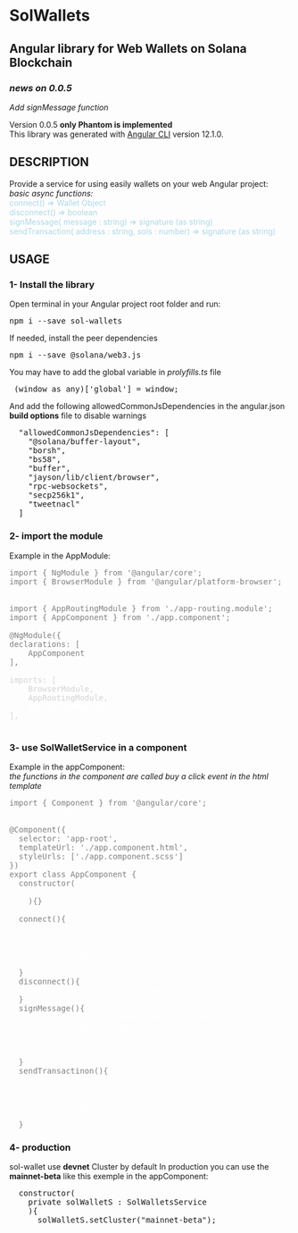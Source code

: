 # SolWallets
## Angular library for Web Wallets on Solana Blockchain

<em>
<h3> news on 0.0.5</h3>
Add signMessage function
</em>

<p>
Version 0.0.5 <strong>only Phantom is implemented</strong> 
<br>
This library was generated with <a href= "https://github.com/angular/angular-cli">Angular CLI</a> version 12.1.0.
</p>

## DESCRIPTION

<p>
Provide a service for using easily wallets on your web Angular project:
<br><em>basic async functions:</em>
<br>

<span style="color:lightBlue"> 
connect() => Wallet Object
<br>
disconnect() => boolean
<br>
signMessage( message : string) => signature (as string)
<br>
sendTransaction( address : string, sols : number) => signature (as string)
</span>
</p>

<h2>
USAGE
</h2>

### 1- Install the library
<p>
Open terminal in your Angular project root folder and run: 
<br>
</p>

<pre>npm i --save sol-wallets</pre>

<p>
If needed, install the peer dependencies

<pre>npm i --save @solana/web3.js</pre>

You may have to add the global variable in *prolyfills.ts* file 

<pre>
 (window as any)['global'] = window;
</pre>

And add the following allowedCommonJsDependencies in the angular.json **build options** file to disable warnings

<pre>
  "allowedCommonJsDependencies": [
    "@solana/buffer-layout",
    "borsh",
    "bs58",
    "buffer",
    "jayson/lib/client/browser",
    "rpc-websockets",
    "secp256k1",
    "tweetnacl"
  ]
</pre>

### 2- import the module
<p>
Example in the AppModule:
<br>
</p>

<pre style="color : gray">
import { NgModule } from '@angular/core';
import { BrowserModule } from '@angular/platform-browser';
<strong style="color : white">import { SolWalletsModule } from 'sol-wallets';</strong>

import { AppRoutingModule } from './app-routing.module';
import { AppComponent } from './app.component';

@NgModule({
declarations: [
    AppComponent
],
<span style="color:lightgray">
imports: [
    BrowserModule,
    AppRoutingModule,
    <strong style="color : white">SolWalletsModule</strong>
],
</span>
</pre>

### 3- use **SolWalletService** in a component

Example in the appComponent:
<br>*the functions in the component are called buy a click event in the html template*

<pre style="color : gray" >
import { Component } from '@angular/core';
<span style="color:white">import { SolWalletsService, Wallet } from "sol-wallets" ;</span>

@Component({
  selector: 'app-root',
  templateUrl: './app.component.html',
  styleUrls: ['./app.component.scss']
})
export class AppComponent {
  constructor(
    <span style="color:white">private solWalletS : SolWalletsService</span>
    ){}

  connect(){
    <span style="color:white">this.solWalletS.connectWallet().then( wallet => {
      console.log("Wallet connected successfully with this address:", wallet.publicKey);
    }).catch(err => {
      console.log("Error connecting wallet", err );
    })</span>
  }
  disconnect(){
    <span style="color:white">this.solWalletS.disconnectWallet();</span>
  }
  signMessage(){
     <span style="color:white">this.solWalletS.signMessage("HELLO WORLD!").then( signature => {
      console.log('Message signed:', signature);
    }).catch( err => {
      console.log('err transaction', err );
    })</span>
  }
  sendTransactinon(){
    <span style="color:white">this.solWalletS.sendTransactinon("FfYeVASAm2nDzcC5ckorecT1u8ybFwrCZnMi8sXrtf3P", 0.01 ).then( signature => {
      console.log('Transaction successfully opered:', signature);
    }).catch( err => {
      console.log('Error transaction', err );
    });</span>
  }
</pre>



### 4- production
sol-wallet use **devnet** Cluster by default
In production you can use the **mainnet-beta** like this exemple in the appComponent:
<pre>
  constructor(
    private solWalletS : SolWalletsService
    ){
      solWalletS.setCluster("mainnet-beta");
</pre>
